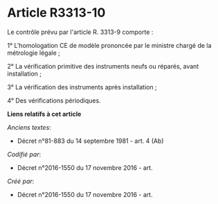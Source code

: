 # Article R3313-10

Le contrôle prévu par l'article R. 3313-9 comporte :

1° L'homologation CE de modèle prononcée par le ministre chargé de la métrologie légale ;

2° La vérification primitive des instruments neufs ou réparés, avant installation ;

3° La vérification des instruments après installation ;

4° Des vérifications périodiques.

**Liens relatifs à cet article**

_Anciens textes_:

  - Décret n°81-883 du 14 septembre 1981 - art. 4 (Ab)

_Codifié par_:

  - Décret n°2016-1550 du 17 novembre 2016 - art.

_Créé par_:

  - Décret n°2016-1550 du 17 novembre 2016 - art.
